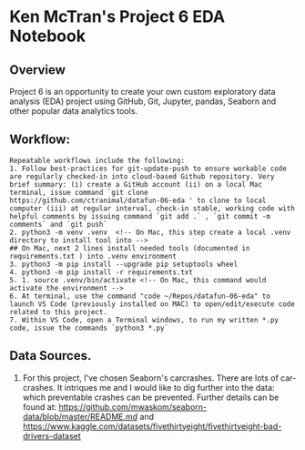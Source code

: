 # Ken McTran's Project 6 EDA Notebook

## Overview

Project 6 is an opportunity to create your own custom exploratory data analysis (EDA) project using
GitHub, Git, Jupyter, pandas, Seaborn and other popular data analytics tools.


## Workflow:
    Repeatable workflows include the following:
    1. Follow best-practices for git-update-push to ensure workable code are regularly checked-in into cloud-based Github repository. Very brief summary: (i) create a GitHub account (ii) on a local Mac terminal, issue command `git clone https://github.com/ctranimal/datafun-06-eda ' to clone to local computer (iii) at regular interval, check-in stable, working code with helpful comments by issuing command `git add .` , `git commit -m comments` and `git push`
    2. python3 -m venv .venv  <!-- On Mac, this step create a local .venv directory to install tool into --> 
    ## On Mac, next 2 lines install needed tools (documented in requirements.txt ) into .venv environment
    3. python3 -m pip install --upgrade pip setuptools wheel
    4. python3 -m pip install -r requirements.txt
    5. 1. source .venv/bin/activate <!-- On Mac, this command would activate the environment -->
    6. At terminal, use the command "code ~/Repos/datafun-06-eda" to launch VS Code (previously installed on MAC) to open/edit/execute code related to this project.
    7. Within VS Code, open a Terminal windows, to run my written *.py code, issue the commands `python3 *.py`
   
## Data Sources.
1. For this project, I've chosen Seaborn's carcrashes. There are lots of car-crashes. It intriques me and I would like to dig further into the data: which preventable crashes can be prevented. Further details can be found at: https://github.com/mwaskom/seaborn-data/blob/master/README.md and https://www.kaggle.com/datasets/fivethirtyeight/fivethirtyeight-bad-drivers-dataset 